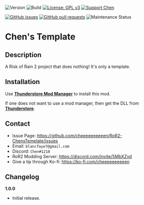 ![Version](https://img.shields.io/badge/Version-1.0.0-orange)
![Build](https://github.com/cheeeeeeeeeen/RoR2-ChensTemplate/workflows/Build/badge.svg)
[![License: GPL v3](https://img.shields.io/badge/License-GPLv3-blue.svg)](https://www.gnu.org/licenses/gpl-3.0)
[![Support Chen](https://img.shields.io/badge/Support-Chen-ff69b4)](https://ko-fi.com/cheeeeeeeeeen)

[![GitHub issues](https://img.shields.io/github/issues/cheeeeeeeeeen/RoR2-ChensTemplate)](https://github.com/cheeeeeeeeeen/RoR2-ChensTemplate/issues)
[![GitHub pull requests](https://img.shields.io/github/issues-pr/cheeeeeeeeeen/RoR2-ChensTemplate)](https://github.com/cheeeeeeeeeen/RoR2-ChensTemplate/pulls)
![Maintenance Status](https://img.shields.io/badge/Maintainance-Active-brightgreen)

# Chen's Template

## Description

A Risk of Rain 2 project that does nothing! It's only a template.

## Installation

Use **[Thunderstore Mod Manager](https://www.overwolf.com/app/Thunderstore-Thunderstore_Mod_Manager)** to install this mod.

If one does not want to use a mod manager, then get the DLL from **[Thunderstore](https://thunderstore.io/package/Chen/ChensTemplate/)**.

## Contact
- Issue Page: https://github.com/cheeeeeeeeeen/RoR2-ChensTemplate/issues
- Email: `blancfaye7@gmail.com`
- Discord: `Chen#1218`
- RoR2 Modding Server: https://discord.com/invite/5MbXZvd
- Give a tip through Ko-fi: https://ko-fi.com/cheeeeeeeeeen

## Changelog

**1.0.0**
- Initial release.